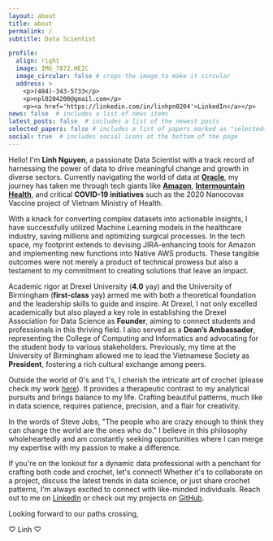 ```yaml
---
layout: about
title: about
permalink: /
subtitle: Data Scientist

profile:
  align: right
  image: IMG_7872.HEIC
  image_circular: false # crops the image to make it circular
  address: >
    <p>(484)-343-5733</p>
    <p>npl0204200@gmail.com</p>
    <p><a href='https://linkedin.com/in/linhpn0204'>LinkedIn</a></p>
news: false  # includes a list of news items
latest_posts: false  # includes a list of the newest posts
selected_papers: false # includes a list of papers marked as "selected={true}"
social: true  # includes social icons at the bottom of the page
---
```


Hello! I'm **Linh Nguyen**, a passionate Data Scientist with a track record of harnessing the power of data to drive meaningful change and growth in diverse sectors. Currently navigating the world of data at **[Oracle](https://www.oracle.com/)**, my journey has taken me through tech giants like **[Amazon](https://www.amazon.com/)**, **[Intermountain Health](https://intermountainhealthcare.org/)**, and critical **COVID-19 initiatives** such as the 2020 Nanocovax Vaccine project of Vietnam Ministry of Health.

With a knack for converting complex datasets into actionable insights, I have successfully utilized Machine Learning models in the healthcare industry, saving millions and optimizing surgical processes. In the tech space, my footprint extends to devising JIRA-enhancing tools for Amazon and implementing new functions into Native AWS products. These tangible outcomes were not merely a product of technical prowess but also a testament to my commitment to creating solutions that leave an impact.

Academic rigor at Drexel University (**4.0** yay) and the University of Birmingham (**first-class** yay) armed me with both a theoretical foundation and the leadership skills to guide and inspire. At Drexel, I not only excelled academically but also played a key role in establishing the Drexel Association for Data Science as **Founder**, aiming to connect students and professionals in this thriving field. I also served as a **Dean’s Ambassador**, representing the College of Computing and Informatics and advocating for the student body to various stakeholders. Previously, my time at the University of Birmingham allowed me to lead the Vietnamese Society as **President**, fostering a rich cultural exchange among peers.

Outside the world of 0's and 1's, I cherish the intricate art of crochet (please check my work [here](https://www.instagram.com/linhcorner/)). It provides a therapeutic contrast to my analytical pursuits and brings balance to my life. Crafting beautiful patterns, much like in data science, requires patience, precision, and a flair for creativity.

In the words of Steve Jobs, "The people who are crazy enough to think they can change the world are the ones who do." I believe in this philosophy wholeheartedly and am constantly seeking opportunities where I can merge my expertise with my passion to make a difference. 

If you're on the lookout for a dynamic data professional with a penchant for crafting both code and crochet, let's connect! Whether it's to collaborate on a project, discuss the latest trends in data science, or just share crochet patterns, I'm always excited to connect with like-minded individuals. Reach out to me on [LinkedIn](https://linkedin.com/in/linhpn0204) or check out my projects on [GitHub](https://github.com/npl0204).

Looking forward to our paths crossing,

♡ Linh ♡
